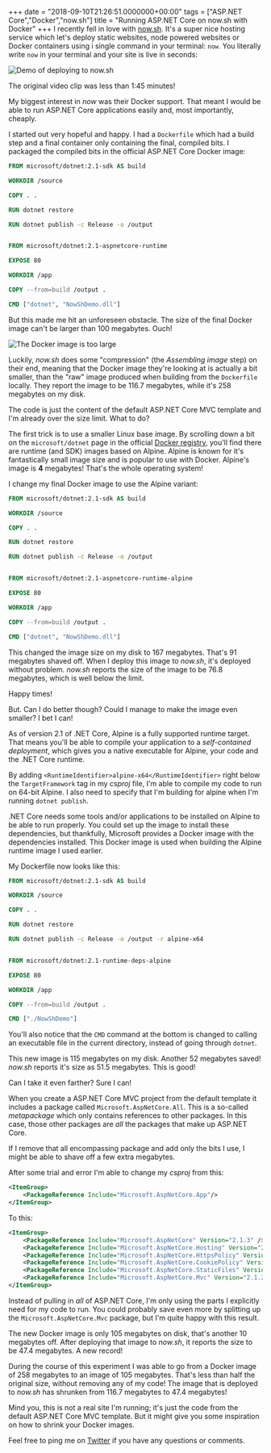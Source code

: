 +++
date = "2018-09-10T21:26:51.0000000+00:00"
tags = ["ASP.NET Core","Docker","now.sh"]
title = "Running ASP.NET Core on now.sh with Docker"
+++
I recently fell in love with [now.sh](https://now.sh). It's a super nice hosting service which let's deploy static websites, node powered websites or Docker containers using i single command in your terminal: `now`. You literally write `now` in your terminal and your site is live in seconds:

![Demo of deploying to now.sh](/uploads/now-sh-demo-2.gif)

The original video clip was less than 1:45 minutes!

My biggest interest in *now* was their Docker support. That meant I would be able to run ASP.NET Core applications easily and, most importantly, cheaply.

I started out very hopeful and happy. I had a `Dockerfile` which had a build step and a final container only containing the final, compiled bits. I packaged the compiled bits in the official ASP.NET Core Docker image:

```dockerfile
FROM microsoft/dotnet:2.1-sdk AS build

WORKDIR /source

COPY . .

RUN dotnet restore

RUN dotnet publish -c Release -o /output


FROM microsoft/dotnet:2.1-aspnetcore-runtime

EXPOSE 80

WORKDIR /app

COPY --from=build /output .

CMD ["dotnet", "NowShDemo.dll"]
```

But this made me hit an unforeseen obstacle. The size of the final Docker image can't be larger than 100 megabytes. Ouch!

![The Docker image is too large](/uploads/docker-image-too-large-1.png)

Luckily, *now.sh* does some "compression" (the *Assembling image* step) on their end, meaning that the Docker image they're looking at is actually a bit smaller, than the "raw" image produced when building from the `Dockerfile` locally. They report the image to be 116.7 megabytes, while it's 258 megabytes on my disk.

The code is just the content of the default ASP.NET Core MVC template and I'm already over the size limit. What to do?

The first trick is to use a smaller Linux base image. By scrolling down a bit on the `microsoft/dotnet` page in the official [Docker registry](https://store.docker.com/community/images/microsoft/dotnet), you'll find there are runtime (and SDK) images based on Alpine. Alpine is known for it's fantastically small image size and is popular to use with Docker. Alpine's image is **4** megabytes! That's the whole operating system!

I change my final Docker image to use the Alpine variant:

```dockerfile
FROM microsoft/dotnet:2.1-sdk AS build

WORKDIR /source

COPY . .

RUN dotnet restore

RUN dotnet publish -c Release -o /output


FROM microsoft/dotnet:2.1-aspnetcore-runtime-alpine

EXPOSE 80

WORKDIR /app

COPY --from=build /output .

CMD ["dotnet", "NowShDemo.dll"]
```

This changed the image size on my disk to 167 megabytes. That's 91 megabytes shaved off. When I deploy this image to *now.sh*, it's deployed without problem. *now.sh* reports the size of the image to be 76.8 megabytes, which is well below the limit. 

Happy times!

But. Can I do better though? Could I manage to make the image even smaller? I bet I can!

As of version 2.1 of .NET Core, Alpine is a fully supported runtime target. That means you'll be able to compile your application to a *self-contained deployment*, which gives you a native executable for Alpine, your code and the .NET Core runtime.

By adding `<RuntimeIdentifier>alpine-x64</RuntimeIdentifier>` right below the `TargetFramework` tag in my *csproj* file, I'm able to compile my code to run on 64-bit Alpine. I also need to specify that I'm building for alpine when I'm running `dotnet publish`.

.NET Core needs some tools and/or applications to be installed on Alpine to be able to run properly. You could set up the image to install these dependencies, but thankfully, Microsoft provides a Docker image with the dependencies installed. This Docker image is used when building the Alpine runtime image I used earlier.

My Dockerfile now looks like this:

```dockerfile
FROM microsoft/dotnet:2.1-sdk AS build

WORKDIR /source

COPY . .

RUN dotnet restore

RUN dotnet publish -c Release -o /output -r alpine-x64


FROM microsoft/dotnet:2.1-runtime-deps-alpine

EXPOSE 80

WORKDIR /app

COPY --from=build /output .

CMD ["./NowShDemo"]
```

You'll also notice that the `CMD` command at the bottom is changed to calling an executable file in the current directory, instead of going through `dotnet`.

This new image is 115 megabytes on my disk. Another 52 megabytes saved! *now.sh* reports it's size as 51.5 megabytes. This is good!

Can I take it even farther? Sure I can!

When you create a ASP.NET Core MVC project from the default template it includes a package called `Microsoft.AspNetCore.All`. This is a so-called *metapackage* which only contains references to other packages. In this case, those other packages are *all* the packages that make up ASP.NET Core.

If I remove that all encompassing package and add only the bits I use, I might be able to shave off a few extra megabytes.

After some trial and error I'm able to change my *csproj* from this:

```xml
<ItemGroup>
    <PackageReference Include="Microsoft.AspNetCore.App"/>
</ItemGroup>
```

To this:

```xml
<ItemGroup>
    <PackageReference Include="Microsoft.AspNetCore" Version="2.1.3" />
    <PackageReference Include="Microsoft.AspNetCore.Hosting" Version="2.1.1" />
    <PackageReference Include="Microsoft.AspNetCore.HttpsPolicy" Version="2.1.1" />
    <PackageReference Include="Microsoft.AspNetCore.CookiePolicy" Version="2.1.1" />
    <PackageReference Include="Microsoft.AspNetCore.StaticFiles" Version="2.1.1" />
    <PackageReference Include="Microsoft.AspNetCore.Mvc" Version="2.1.2" />
</ItemGroup>
```

Instead of pulling in *all* of ASP.NET Core, I'm only using the parts I explicitly need for my code to run. You could probably save even more by splitting up the `Microsoft.AspNetCore.Mvc` package, but I'm quite happy with this result.

The new Docker image is only 105 megabytes on disk, that's another 10 megabytes off. After deploying that image to *now.sh*, it reports the size to be 47.4 megabytes. A new record!

During the course of this experiment I was able to go from a Docker image of 258 megabytes to an image of 105 megabytes. That's less than half the original size, without removing any of my code! The image that is deployed to *now.sh* has shrunken from 116.7 megabytes to 47.4 megabytes!

Mind you, this is not a real site I'm running; it's just the code from the default ASP.NET Core MVC template. But it might give you some inspiration on how to shrink your Docker images.

Feel free to ping me on [Twitter](https://twitter.com/jonstodle) if you have any questions or comments.